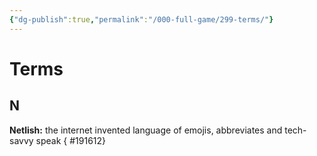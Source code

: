 ```yaml
---
{"dg-publish":true,"permalink":"/000-full-game/299-terms/"}
---
```


# Terms

## N

**Netlish:** the internet invented language of emojis, abbreviates and tech-savvy speak
{ #191612}
